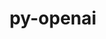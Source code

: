 ---
title: "py-openai"
layout: cache
categories: [package, develop]
meta: {"versions": ["0.27.8"], "compilers": ["gcc@=11.4.0", "gcc@=9.4.0", "oneapi@=2024.0.0"], "oss": ["ubuntu20.04", "ubuntu22.04"], "platforms": ["linux"], "targets": ["neoverse_v1", "neoverse_v2", "ppc64le", "x86_64_v3"], "stacks": ["e4s", "e4s-neoverse-v2", "e4s-neoverse_v1", "e4s-oneapi", "e4s-power", "root"], "num_specs": 5, "num_specs_by_stack": {"root": 5, "e4s-neoverse_v1": 1, "e4s-power": 1, "e4s": 1, "e4s-neoverse-v2": 1, "e4s-oneapi": 1}}
spec_details: [{"hash": "h6ky4ty6qgy3ptb6vr3jw55wdyt4e45w", "compiler": "gcc@=11.4.0", "versions": ["0.27.8"], "os": "ubuntu20.04", "platform": "linux", "target": "neoverse_v1", "variants": ["build_system=python_pip", "~datalib", "~embeddings", "~wandb"], "stacks": ["root", "e4s-neoverse_v1"], "size": "-", "tarball": "https://binaries.spack.io/develop/build_cache/linux-ubuntu20.04-neoverse_v1/gcc-11.4.0/py-openai-0.27.8/linux-ubuntu20.04-neoverse_v1-gcc-11.4.0-py-openai-0.27.8-h6ky4ty6qgy3ptb6vr3jw55wdyt4e45w.spack"}, {"hash": "x4thcq2cker2wcybk6dnepcx6mxwlnbg", "compiler": "gcc@=9.4.0", "versions": ["0.27.8"], "os": "ubuntu20.04", "platform": "linux", "target": "ppc64le", "variants": ["build_system=python_pip", "~datalib", "~embeddings", "~wandb"], "stacks": ["e4s-power", "root"], "size": "-", "tarball": "https://binaries.spack.io/develop/build_cache/linux-ubuntu20.04-ppc64le/gcc-9.4.0/py-openai-0.27.8/linux-ubuntu20.04-ppc64le-gcc-9.4.0-py-openai-0.27.8-x4thcq2cker2wcybk6dnepcx6mxwlnbg.spack"}, {"hash": "aqn7fx2lprirsktwlwppsf6qxkci6b3e", "compiler": "gcc@=11.4.0", "versions": ["0.27.8"], "os": "ubuntu20.04", "platform": "linux", "target": "x86_64_v3", "variants": ["build_system=python_pip", "~datalib", "~embeddings", "~wandb"], "stacks": ["root", "e4s"], "size": "-", "tarball": "https://binaries.spack.io/develop/build_cache/linux-ubuntu20.04-x86_64_v3/gcc-11.4.0/py-openai-0.27.8/linux-ubuntu20.04-x86_64_v3-gcc-11.4.0-py-openai-0.27.8-aqn7fx2lprirsktwlwppsf6qxkci6b3e.spack"}, {"hash": "wrwu7yarewybaqgyyo3enqsdydw7g3bn", "compiler": "gcc@=11.4.0", "versions": ["0.27.8"], "os": "ubuntu22.04", "platform": "linux", "target": "neoverse_v2", "variants": ["build_system=python_pip", "~datalib", "~embeddings", "~wandb"], "stacks": ["root", "e4s-neoverse-v2"], "size": "-", "tarball": "https://binaries.spack.io/develop/build_cache/linux-ubuntu22.04-neoverse_v2/gcc-11.4.0/py-openai-0.27.8/linux-ubuntu22.04-neoverse_v2-gcc-11.4.0-py-openai-0.27.8-wrwu7yarewybaqgyyo3enqsdydw7g3bn.spack"}, {"hash": "k7dg3bja7vnrcxmjyqxffubhfntotz7l", "compiler": "oneapi@=2024.0.0", "versions": ["0.27.8"], "os": "ubuntu22.04", "platform": "linux", "target": "x86_64_v3", "variants": ["build_system=python_pip", "~datalib", "~embeddings", "~wandb"], "stacks": ["root", "e4s-oneapi"], "size": "-", "tarball": "https://binaries.spack.io/develop/build_cache/linux-ubuntu22.04-x86_64_v3/oneapi-2024.0.0/py-openai-0.27.8/linux-ubuntu22.04-x86_64_v3-oneapi-2024.0.0-py-openai-0.27.8-k7dg3bja7vnrcxmjyqxffubhfntotz7l.spack"}]
---